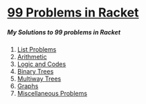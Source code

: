 # [99 Problems in Racket](http://www.ic.unicamp.br/~meidanis/courses/mc336/2006s2/funcional/L-99_Ninety-Nine_Lisp_Problems.html)

##### My Solutions to 99 problems in Racket

1. [List Problems]()
2. [Arithmetic]()
3. [Logic and Codes]()
4. [Binary Trees]()
5. [Multiway Trees]()
6. [Graphs]()
7. [Miscellaneous Problems]()
